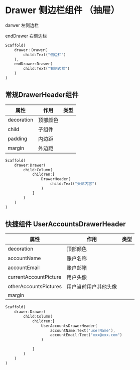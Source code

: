 # Drawer 侧边栏组件 （抽屉）

darwer 左侧边栏

endDrawer 右侧边栏

```dart
Scaffold(
	drawer：Drawer(
    	child:Text("侧边栏")
    ),
    endDrawer:Drawer(
    	child:Text("右侧边栏")
    )
)
```

## 常规DrawerHeader组件

| 属性       | 作用     | 类型 |
| ---------- | -------- | ---- |
| decoration | 顶部颜色 |      |
| child      | 子组件   |      |
| padding    | 内边距   |      |
| margin     | 外边距   |      |

```dart
Scaffold(
	drawer:Drawer(
    	child:Column(
        	children:[
                DrawerHeader(
                	child:Text("头部内容")
                )
            ]
        )
    )
)
```

## 快捷组件 UserAccountsDrawerHeader

| 属性                  | 作用                 | 类型 |
| --------------------- | -------------------- | ---- |
| decoration            | 顶部颜色             |      |
| accountName           | 账户名称             |      |
| accountEmail          | 账户邮箱             |      |
| currentAccountPicture | 用户头像             |      |
| otherAccountsPictures | 用户当前用户其他头像 |      |
| margin                |                      |      |

```dart
Scaffold(
	drawer:Drawer(
    	child:Column(
        	children:[
                UserAccountsDrawerHeader(
                	accountName:Text('userName'),
                    accountEmail:Text("xxx@xxx.com")
                )
                
            ]
        )
    )
)
```


